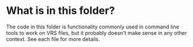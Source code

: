 # What is in this folder?

The code in this folder is functionality commonly used in command line tools to
work on VRS files, but it probably doesn't make sense in any other context. See
each file for more details.
